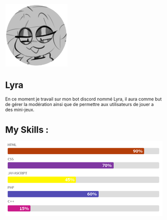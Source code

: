<img style="height:200px; with:200px;" src="Lyra.png">
<h1>Lyra</h1>
<p>En ce moment je travail sur mon bot discord nommé Lyra, il aura comme but de gérer la modération ainsi que de permettre aux utilisateurs de jouer a des mini-jeux.</p>
<p></p>
<h1>My Skills :</h1>
<img style="with:200px;" src="Myskills7.png">
<!--
**Woulfty/Woulfty** is a ✨ _special_ ✨ repository because its `README.md` (this file) appears on your GitHub profile.

Here are some ideas to get you started:

- 🔭 I’m currently working on ...
- 🌱 I’m currently learning ...
- 👯 I’m looking to collaborate on ...
- 🤔 I’m looking for help with ...
- 💬 Ask me about ...
- 📫 How to reach me: ...
- 😄 Pronouns: ...
- ⚡ Fun fact: ...
-->
